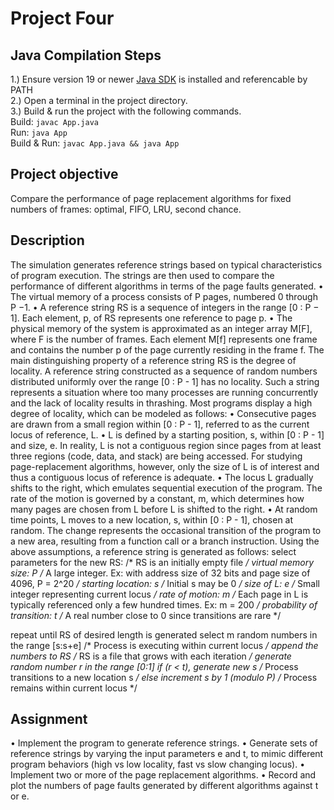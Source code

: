 # Project Four
## Java Compilation Steps
1.) Ensure version 19 or newer [Java SDK](https://www.oracle.com/java/technologies/downloads/) is installed and referencable by PATH  
2.) Open a terminal in the project directory.  
3.) Build & run the project with the following commands.  
Build: `javac App.java`  
Run: `java App`  
Build & Run: `javac App.java && java App`  

## Project objective
Compare the performance of page replacement algorithms for fixed numbers of frames: optimal, FIFO, LRU, second chance.
## Description
The simulation generates reference strings based on typical characteristics of program execution. The strings are then used to compare the performance of different algorithms in terms of the page faults generated.
•	The virtual memory of a process consists of P pages, numbered 0 through P −1.
•	A reference string RS is a sequence of integers in the range [0 : P − 1]. Each element, p, of RS represents one reference to page p.
•	The physical memory of the system is approximated as an integer array M[F], where F is the number of frames. Each element M[f] represents one frame and contains the number p of the page currently residing in the frame f.
The main distinguishing property of a reference string RS is the degree of locality. A reference string constructed as a sequence of random numbers distributed uniformly over the range [0 : P - 1] has no locality. Such a string represents a situation where too many processes are running concurrently and the lack of locality results in thrashing.
Most programs display a high degree of locality, which can be modeled as follows:
•	Consecutive pages are drawn from a small region within [0 : P - 1], referred to as the current locus of reference, L.
•	L is defined by a starting position, s, within [0 : P - 1] and size, e.
In reality, L is not a contiguous region since pages from at least three regions (code, data, and stack) are being accessed. For studying page-replacement algorithms, however, only the size of L is of interest and thus a contiguous locus of reference is adequate.
•	The locus L gradually shifts to the right, which emulates sequential execution of the program. The rate of the motion is governed by a constant, m, which determines how many pages are chosen from L before L is shifted to the right.
•	At random time points, L moves to a new location, s, within [0 : P - 1], chosen at random. The change represents the occasional transition of the program to a new area, resulting from a function call or a branch instruction.
Using the above assumptions, a reference string is generated as follows:
select parameters for the new RS:        /* RS is an initially empty file */
   virtual memory size: P                /* A large integer. Ex: with address size
                                            of 32 bits and page size of 4096, P = 2^20 */
   starting location: s                  /* Initial s may be 0 */
   size of L: e                          /* Small integer representing current locus */
   rate of motion: m                     /* Each page in L is typically referenced only a few
                                            hundred times. Ex: m = 200 */
   probability of transition: t          /* A real number close to 0 since transitions are rare */

repeat until RS of desired length is generated
   select m random numbers in the range [s:s+e]    /* Process is executing within current locus */
   append the numbers to RS                        /* RS is a file that grows with each iteration */
   generate random number r in the range [0:1]
   if (r < t), generate new s                      /* Process transitions to a new location s */
   else increment s by 1 (modulo P)                /* Process remains within current locus */
## Assignment
•	Implement the program to generate reference strings.
•	Generate sets of reference strings by varying the input parameters e and t, to mimic different program behaviors (high vs low locality, fast vs slow changing locus).
•	Implement two or more of the page replacement algorithms.
•	Record and plot the numbers of page faults generated by different algorithms against t or e.
